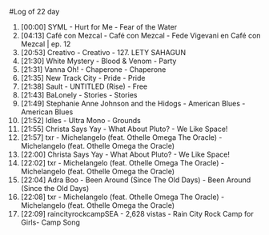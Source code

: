 #Log of 22 day

1. [00:00] SYML - Hurt for Me - Fear of the Water
1. [04:13] Café con Mezcal - Café con Mezcal - Fede Vigevani en Café con Mezcal | ep. 12
1. [20:53] Creativo - Creativo - 127. LETY SAHAGUN
1. [21:30] White Mystery - Blood & Venom - Party
1. [21:31] Vanna Oh! - Chaperone - Chaperone
1. [21:35] New Track City - Pride - Pride
1. [21:38] Sault - UNTITLED (Rise) - Free
1. [21:43] BaLonely - Stories - Stories
1. [21:49] Stephanie Anne Johnson and the Hidogs - American Blues - American Blues
1. [21:52] Idles - Ultra Mono - Grounds
1. [21:55] Christa Says Yay - What About Pluto? - We Like Space!
1. [21:57] txr - Michelangelo (feat. Othelle Omega The Oracle) - Michelangelo (feat. Othelle Omega the Oracle)
1. [22:00] Christa Says Yay - What About Pluto? - We Like Space!
1. [22:02] txr - Michelangelo (feat. Othelle Omega The Oracle) - Michelangelo (feat. Othelle Omega the Oracle)
1. [22:04] Adra Boo - Been Around (Since The Old Days) - Been Around (Since the Old Days)
1. [22:08] txr - Michelangelo (feat. Othelle Omega The Oracle) - Michelangelo (feat. Othelle Omega the Oracle)
1. [22:09] raincityrockcampSEA - 2,628 vistas - Rain City Rock Camp for Girls- Camp Song
